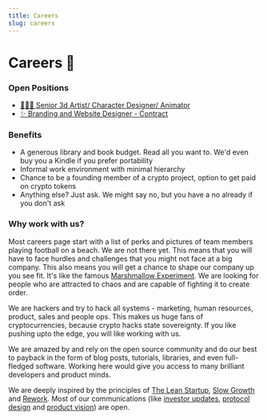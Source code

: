 ```yaml
---
title: Careers
slug: careers
---
```

# Careers 💼

### Open Positions

* [👩🏼‍🎨 Senior 3d Artist/ Character Designer/ Animator](/senior-3d-artist)
* [✨ Branding and Website Designer - Contract](/branding-and-website-designer-contract)

### Benefits

* A generous library and book budget. Read all you want to. We'd even buy you a Kindle if you prefer portability
* Informal work environment with minimal hierarchy
* Chance to be a founding member of a crypto project, option to get paid on crypto tokens
* Anything else? Just ask. We might say no, but you have a no already if you don't ask

### Why work with us?

Most careers page start with a list of perks and pictures of team members playing football on a beach. We are not there yet. This means that you will have to face hurdles and challenges that you might not face at a big company. This also means you will get a chance to shape our company up you see fit. It's like the famous [Marshmallow Experiment](https://www.apa.org/monitor/2014/12/marshmallow-test#:~:text=In%20a%20series%20of%20studies,who%20were%20more%20likely%20to). We are looking for people who are attracted to chaos and are capable of fighting it to create order.

We are hackers and try to hack all systems - marketing, human resources, product, sales and people ops. This makes us huge fans of cryptocurrencies, because crypto hacks state sovereignty. If you like pushing upto the edge, you will like working with us. 

We are amazed by and rely on the open source community and do our best to payback in the form of blog posts, tutorials, libraries, and even full-fledged software. Working here would give you access to many brilliant developers and product minds.

We are deeply inspired by the principles of [The Lean Startup](https://www.amazon.in/Lean-Startup-Entrepreneurs-Continuous-Innovation/dp/0307887898), [Slow Growth](https://www.inc.com/laura-montini/jason-fried-slow-growth-is-the-healthiest-growth.html) and [Rework](https://basecamp.com/books/rework). Most of our communications (like [investor updates](/blog/whats-up-block-november-20-to-26-2021), [protocol design](/blog/clay-bricks-vs-legos/) and [product vision](/blog/lets-start-with-blocks)) are open.